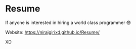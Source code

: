# Resume

If anyone is interested in hiring a world class programmer 😎

Website: https://nirajgirixd.github.io/Resume/

XD
